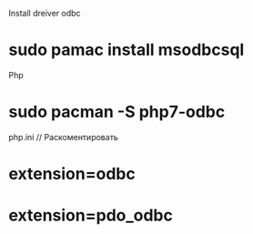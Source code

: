 Install dreiver odbc  
# sudo pamac install msodbcsql

Php
# sudo pacman -S php7-odbc

php.ini 
// Раскоментировать
# extension=odbc
# extension=pdo_odbc